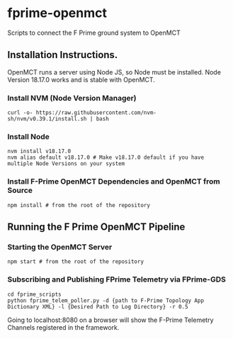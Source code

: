 # fprime-openmct
Scripts to connect the F Prime ground system to OpenMCT

## Installation Instructions.
OpenMCT runs a server using Node JS, so Node must be installed. Node Version 18.17.0 works and is stable with OpenMCT.
### Install NVM (Node Version Manager)
```
curl -o- https://raw.githubusercontent.com/nvm-sh/nvm/v0.39.1/install.sh | bash
```
### Install Node 
```
nvm install v18.17.0
nvm alias default v18.17.0 # Make v18.17.0 default if you have multiple Node Versions on your system
```
### Install F-Prime OpenMCT Dependencies and OpenMCT from Source
```
npm install # from the root of the repository
```

## Running the F Prime OpenMCT Pipeline

### Starting the OpenMCT Server
```
npm start # from the root of the repository
```
### Subscribing and Publishing FPrime Telemetry via FPrime-GDS 
```
cd fprime_scripts
python fprime_telem_poller.py -d {path to F-Prime Topology App Dictionary XML} -l {Desired Path to Log Directory} -r 0.5
```
Going to localhost:8080 on a browser will show the F-Prime Telemetry Channels registered in the framework. 
